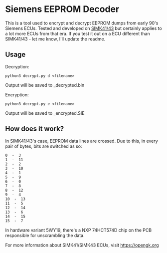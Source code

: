 # Siemens EEPROM Decoder 

This is a tool used to encrypt and decrypt EEPROM dumps from early 90's Siemens ECUs. 
Tested and developed on [SIMK41/43](https://github.com/Dante383/GKFlasher) but certainly applies to a lot 
more ECUs from that era. If you test it out on a ECU different than SIMK41/43 - let me know, I'll update the readme.

## Usage 

Decryption:

	python3 decrypt.py d <filename>
Output will be saved to <filename>_decrypted.bin

Encryption:

	python3 decrypt.py e <filename>
Output will be saved to <filename>_encrypted.SIE

## How does it work? 

In SIMK41/43's case, EEPROM data lines are crossed. Due to this, in every pair of bytes, bits are switched as so: 

	0  -  3
	1  -  11
	2  -  2
	3  -  10
	4  -  1
	5  -  9
	6  -  0
	7  -  8
	8  -  12
	9  -  4
	10  -  13
	11  -  5
	12  -  14
	13  -  6
	14  -  15
	15  -  7

In hardware variant 5WY19, there's a NXP 74HCT574D chip on the PCB responsible for unscrambling the data.

For more information about SIMK41/SIMK43 ECUs, visit https://opengk.org
